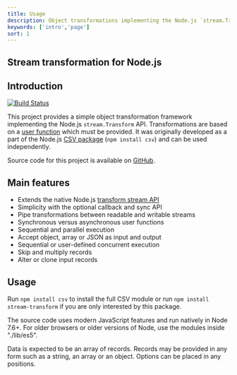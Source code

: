 ```yaml
---
title: Usage
description: Object transformations implementing the Node.js `stream.Transform` API
keywords: ['intro','page']
sort: 1
---
```


## Stream transformation for Node.js

## Introduction

[![Build Status](https://api.travis-ci.org/adaltas/node-stream-transform.svg)](https://travis-ci.org/#!/adaltas/node-stream-transform)

This project provides a simple object transformation framework implementing the Node.js `stream.Transform` API. Transformations are based on a [user function](/transform/user_function/) which must be provided. It was originally developed as a part of the Node.js [CSV package](https://github.com/adaltas/node-csv) (`npm install csv`) and can be used independently.

Source code for this project is available on [GitHub](https://github.com/adaltas/node-stream-transform).

## Main features

* Extends the native Node.js [transform stream API](http://nodejs.org/api/stream.html#stream_class_stream_transform)
* Simplicity with the optional callback and sync API
* Pipe transformations between readable and writable streams
* Synchronous versus asynchronous user functions
* Sequential and parallel execution
* Accept object, array or JSON as input and output
* Sequential or user-defined concurrent execution
* Skip and multiply records
* Alter or clone input records

## Usage

Run `npm install csv` to install the full CSV module or run `npm install stream-transform` if you are only interested by this package.

The source code uses modern JavaScript features and run natively in Node 7.6+. For older browsers or older versions of Node, use the modules inside "./lib/es5".

Data is expected to be an array of records. Records may be provided in any form such as a string, an array or an object. Options can be placed in any positions.
